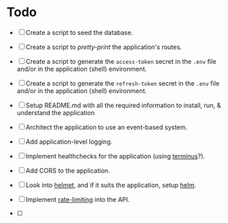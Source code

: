 # Todo

- [ ] Create a script to seed the database.
- [ ] Create a script to _pretty-print_ the application's routes.

- [ ] Create a script to generate the `access-token` secret in the `.env` file and/or in the application (shell) environment.
- [ ] Create a script to generate the `refresh-token` secret in the `.env` file and/or in the application (shell) environment.

- [ ] Setup README.md with all the required information to install, run, & understand the application

- [ ] Architect the application to use an event-based system.
- [ ] Add application-level logging.

- [ ] Implement healthchecks for the application (using [terminus](https://docs.nestjs.com/recipes/terminus)?).

- [ ] Add CORS to the application.
- [ ] Look into [helmet](https://github.com/helmetjs/helmet), and if it suits the application, setup [helm](https://docs.nestjs.com/security/helmet).

- [ ] Implement [rate-limiting](https://docs.nestjs.com/security/rate-limiting) into the API.

- [ ]

